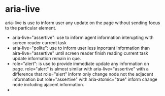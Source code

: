 # aria-live
aria-live is use to inform user any update on the page without sending focus to the particular element.
* aria-live="assertive": use to inform agent information interupting with screen reader current task
* aria-live="polite": use to inform user less inportant information than aira-live="assertive" until screen reader finish reading current task update information remain in que.
* role="alert": is use to provide immediate update any information on page. role="alert" is almost similar with aria-live="assertive" with a difference that role="alert" inform only change node not the adjacent information but role="assertive" with aria-atomic="true" inform change node including ajacent information.
* 

